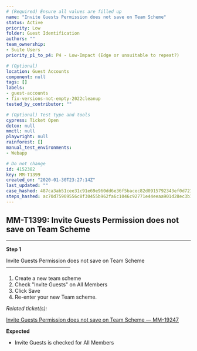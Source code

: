 ```yaml
---
# (Required) Ensure all values are filled up
name: "Invite Guests Permission does not save on Team Scheme"
status: Active
priority: Low
folder: Guest Identification
authors: ""
team_ownership: 
- Suite Users
priority_p1_to_p4: P4 - Low-Impact (Edge or unsuitable to repeat?)

# (Optional)
location: Guest Accounts
component: null
tags: []
labels: 
- guest-accounts
- fix-versions-not-empty-2022cleanup
tested_by_contributor: ""

# (Optional) Test type and tools
cypress: Ticket Open
detox: null
mmctl: null
playwright: null
rainforest: []
manual_test_environments:
- Webapp

# Do not change
id: 4152382
key: MM-T1399
created_on: "2020-01-30T23:27:14Z"
last_updated: ""
case_hashed: 487ca3ab51cee31c91e69e960dd6e36f5bacec82d0915792343ef0d72194dc8703434451f77c4264edc14bb2c6cb37fc
steps_hashed: ac70d75909556c8f30455b962fa6c1046c92771e44eeaa901d28ec3b1726fb1a84a0ccefdbbd2319c2e3958117715fc2
---
```


<!-- (Auto-generated) Based on frontmatter's "key" and "name" -->

## MM-T1399: Invite Guests Permission does not save on Team Scheme

---

**Step 1**

Invite Guests Permission does not save on Team Scheme\
–––––––––––––––––––––––––

1. Create a new team scheme
2. Check "Invite Guests" on All Members
3. Click Save
4. Re-enter your new Team scheme.

_Related ticket(s):_

[Invite Guests Permission does not save on Team Scheme — MM-19247](https://mattermost.atlassian.net/browse/MM-19247)

**Expected**

- Invite Guests is checked for All Members
